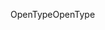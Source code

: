 <span data-ttu-id="f2e07-101">OpenType</span><span class="sxs-lookup"><span data-stu-id="f2e07-101">OpenType</span></span>